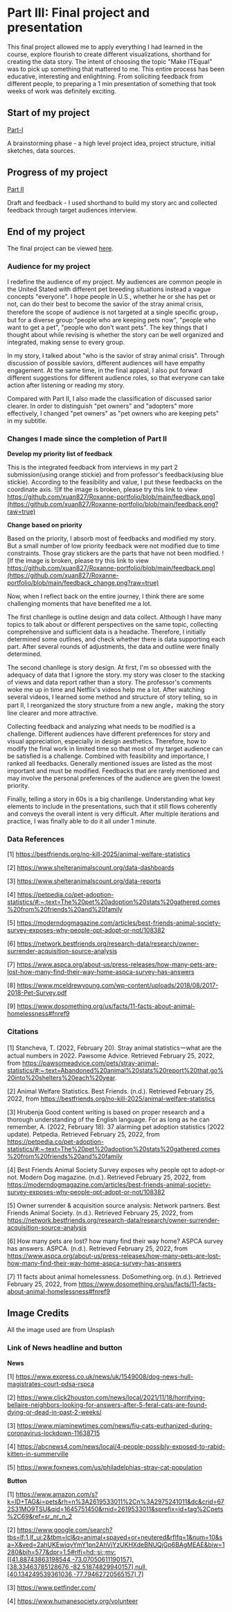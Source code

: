 # Part III: Final project and presentation
This final project allowed me to apply everything I had learned in the course, explore flourish to create different visualizations, shorthand for creating the data story. The intent of choosing the topic "Make ITEqual" was to pick up something that mattered to me. This entire process has been educative, interesting and enlightning. From soliciting feedback from different people, to preparing a 1 min presentation of something that took weeks of work was definitely exciting.

## Start of my project
[Part-I](final_project.md)

A brainstorming phase - a high level project idea, project structure, initial sketches, data sources.

## Progress of my project
[Part II](final_project_part2.md)

Draft and feedback - I used shorthand to build my story arc and collected feedback through target audiences interview.

## End of my project

The final project can be viewed [here](https://carnegiemellon.shorthandstories.com/who-is-the-savior-of-the-stray-animal-crisis-in-the-united-state/index.html).

### Audience for my project
I redefine the audience of my project. My audiences are common people in the United Stated with different pet breeding situations instead a vague concepts "everyone". I hope people in U.S., whether he or she has pet or not, can do their best to become the savior of the stray animal crisis, therefore the scope of audience is not targeted at a single specific group，but for a diverse group:"people who are keeping pets now", "people who want to get a pet", "people who don't want pets". The key things that I thought about while revising is whether the story can be well organized and integrated, making sense to every group.

In my story, I talked about "who is the savior of stray animal crisis". Through discussion of possible saviors, different audiences will have empathy engagement. At the same time, in the final appeal, I also put forward different suggestions for different audience roles, so that everyone can take action after listening or reading my story.

Compared with Part II, I also made the classification of discussed sarior clearer. In order to distinguish "pet owners" and "adopters" more effectively, I changed "pet owners" as "pet owners who are keeping pets" in my subtitle.

### Changes I made since the completion of Part II
**Develop my priority list of feedback** 

This is the integrated feedback from interviews in my part 2 submission(using orange stickie) and from professor's feedback(using blue stickie). According to the feasibility and value, I put these feedbacks on the coordinate axis.
![If the image is broken, please try this link to view https://github.com/xuan827/Roxanne-portfolio/blob/main/feedback.png](https://github.com/xuan827/Roxanne-portfolio/blob/main/feedback.png?raw=true)

**Change based on priority**

Based on the priority, I absorb most of feedbacks and modified my story. But a small number of low priority feedback were not modified due to time constraints. Those gray stickers are the parts that have not been modified.
![If the image is broken, please try this link to view https://github.com/xuan827/Roxanne-portfolio/blob/main/feedback.png](https://github.com/xuan827/Roxanne-portfolio/blob/main/feedback_change.png?raw=true)

Now, when I reflect back on the entire journey, I think there are some challenging moments that have benefited me a lot. 

The first chanllege is outline design and data collect. Although I have many topics to talk about or different perspectives on the same topic, collecting comprehensive and sufficient data is a headache. Therefore, I initially determined some outlines, and check whether there is data supporting each part. After several rounds of adjustments, the data and outline were finally determined.

The second chanllege is story design. At first, I'm so obsessed with the adequacy of data that I ignore the story. my story was closer to the stacking of views and data report rather than a story. The professor's comments woke me up in time and Netflix's videos help me a lot. After watching several videos, I learned some method and structure of story telling, so in part II, I reorganized the story structure from a new angle，making the story line clearer and more attractive. 

Collecting feedback and analyzing what needs to be modified is a challenge. Different audiences have different preferences for story and visual appreciation, especially in design aesthetics. Therefore, how to modify the final work in limited time so that most of my target audience can be satisfied is a challenge. Combined with feasibility and importance, I ranked all feedbacks. Generally mentioned issues are listed as the most important and must be modified. Feedbacks that are rarely mentioned and may involve the personal preferences of the audience are given the lowest priority.

Finally, telling a story in 60s is a big chanllenge. Understanding what key elements to include in the presentations, such that it still flows coherently and conveys the overall intent is very difficult. After multiple iterations and practice, I was finally able to do it all under 1 minute.

### Data References
[1] https://bestfriends.org/no-kill-2025/animal-welfare-statistics

[2] https://www.shelteranimalscount.org/data-dashboards

[3] https://www.shelteranimalscount.org/data-reports

[4] https://petpedia.co/pet-adoption-statistics/#:~:text=The%20pet%20adoption%20stats%20gathered,comes%20from%20friends%20and%20family

[5] https://moderndogmagazine.com/articles/best-friends-animal-society-survey-exposes-why-people-opt-adopt-or-not/108382

[6] https://network.bestfriends.org/research-data/research/owner-surrender-acquisition-source-analysis

[7] https://www.aspca.org/about-us/press-releases/how-many-pets-are-lost-how-many-find-their-way-home-aspca-survey-has-answers

[8] https://www.mceldrewyoung.com/wp-content/uploads/2018/08/2017-2018-Pet-Survey.pdf

[9] https://www.dosomething.org/us/facts/11-facts-about-animal-homelessness#fnref9


### Citations
[1] Stancheva, T. (2022, February 20). Stray animal statisticsーwhat are the actual numbers in 2022. Pawsome Advice. Retrieved February 25, 2022, from https://pawsomeadvice.com/pets/stray-animal-statistics/#:~:text=Abandoned%20animal%20stats%20report%20that,go%20into%20shelters%20each%20year.

[2] Animal Welfare Statistics. Best Friends. (n.d.). Retrieved February 25, 2022, from https://bestfriends.org/no-kill-2025/animal-welfare-statistics 

[3] Hrubenja																							Good content writing is based on proper research and a thorough understanding of the English language. For as long as he can remember, A. (2022, February 18). 37 alarming pet adoption statistics (2022 update). Petpedia. Retrieved February 25, 2022, from https://petpedia.co/pet-adoption-statistics/#:~:text=The%20pet%20adoption%20stats%20gathered,comes%20from%20friends%20and%20family

[4] Best Friends Animal Society Survey exposes why people opt to adopt-or not. Modern Dog magazine. (n.d.). Retrieved February 25, 2022, from https://moderndogmagazine.com/articles/best-friends-animal-society-survey-exposes-why-people-opt-adopt-or-not/108382 

[5] Owner surrender &amp; acquisition source analysis: Network partners. Best Friends Animal Society. (n.d.). Retrieved February 25, 2022, from https://network.bestfriends.org/research-data/research/owner-surrender-acquisition-source-analysis 

[6] How many pets are lost? how many find their way home? ASPCA survey has answers. ASPCA. (n.d.). Retrieved February 25, 2022, from https://www.aspca.org/about-us/press-releases/how-many-pets-are-lost-how-many-find-their-way-home-aspca-survey-has-answers 

[7] 11 facts about animal homelessness. DoSomething.org. (n.d.). Retrieved February 25, 2022, from https://www.dosomething.org/us/facts/11-facts-about-animal-homelessness#fnref9 

## Image Credits 

All the image used are from Unsplash

### Link of News headline and button
**News**

[1] https://www.express.co.uk/news/uk/1549008/dog-news-hull-magistrates-court-pdsa-rspca

[2] https://www.click2houston.com/news/local/2021/11/18/horrifying-bellaire-neighbors-looking-for-answers-after-5-feral-cats-are-found-dying-or-dead-in-past-2-weeks/

[3] https://www.miaminewtimes.com/news/fiu-cats-euthanized-during-coronavirus-lockdown-11638715

[4] https://abcnews4.com/news/local/4-people-possibly-exposed-to-rabid-kitten-in-summerville

[5] https://www.foxnews.com/us/philadelphias-stray-cat-population

**Button**

[1] https://www.amazon.com/s?k=ID+TAG&i=pets&rh=n%3A2619533011%2Cn%3A2975241011&dc&crid=672S31MO9TSU&qid=1645751450&rnid=2619533011&sprefix=id+tag%2Cpets%2C69&ref=sr_nr_n_2

[2] https://www.google.com/search?tbs=lf:1,lf_ui:2&tbm=lcl&q=animal+spayed+or+neutered&rflfq=1&num=10&sa=X&ved=2ahUKEwjqvYmY1pn2AhVjYzUKHXdeBNUQjGp6BAgMEAE&biw=1280&bih=577&dpr=1.5#rlfi=hd:;si:;mv:[[41.88743863198544,-73.07050611190157],[38.33463785128676,-82.51874829940157],null,[40.134249539361036,-77.79462720565157],7]

[3] https://www.petfinder.com/

[4] https://www.humanesociety.org/volunteer



